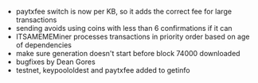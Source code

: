 * paytxfee switch is now per KB, so it adds the correct fee for large transactions
* sending avoids using coins with less than 6 confirmations if it can
* ITSAMEMEMiner processes transactions in priority order based on age of dependencies
* make sure generation doesn't start before block 74000 downloaded
* bugfixes by Dean Gores
* testnet, keypoololdest and paytxfee added to getinfo
